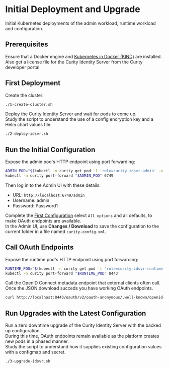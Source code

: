 # Initial Deployment and Upgrade

Initial Kubernetes deployments of the admin workload, runtime workload and configuration.

## Prerequisites

Ensure that a Docker engine and [Kubernetes in Docker (KIND)](https://kind.sigs.k8s.io/docs/user/quick-start/) are installed.\
Also get a license file for the Curity Identity Server from the Curity developer portal.

## First Deployment

Create the cluster:

```bash
./1-create-cluster.sh
```

Deploy the Curity Identity Server and wait for pods to come up.\
Study the script to understand the use of a config encryption key and a Helm chart values file:

```bash
./2-deploy-idsvr.sh
```

## Run the Initial Configuration

Expose the admin pod's HTTP endpoint using port forwarding:

```bash
ADMIN_POD="$(kubectl -n curity get pod -l 'role=curity-idsvr-admin' -o jsonpath='{.items[0].metadata.name}')"
kubectl -n curity port-forward "$ADMIN_POD" 6749
```

Then log in to the Admin UI with these details:

- URL: `http://localhost:6749/admin`
- Username: admin
- Password: Password1

Complete the [First Configuration](https://curity.io/resources/learn/first-config/) select `All options` and all defaults, to make OAuth endpoints are available.\
In the Admin UI, use **Changes / Download** to save the configuration to the current folder in a file named `curity-config.xml`.

## Call OAuth Endpoints

Expose the runtime pod's HTTP endpoint using port forwarding:

```bash
RUNTIME_POD="$(kubectl -n curity get pod -l 'role=curity-idsvr-runtime' -o jsonpath='{.items[0].metadata.name}' | tail -n 1)"
kubectl -n curity port-forward "$RUNTIME_POD" 8443
```

Call the OpenID Connect metadata endpoint that external clients often call.\
Once the JSON download succeds you have working OAuth endpoints.

```bash
curl http://localhost:8443/oauth/v2/oauth-anonymous/.well-known/openid-configuration
```

## Run Upgrades with the Latest Configuration

Run a zero downtime upgrade of the Curity Identity Server with the backed up configuration.\
During this time, OAuth endpoints remain available as the platform creates new pods in a phased manner.\
Study the script to understand how it supplies existing configuration values with a configmap and secret.

```bash
./3-upgrade-idsvr.sh
```

